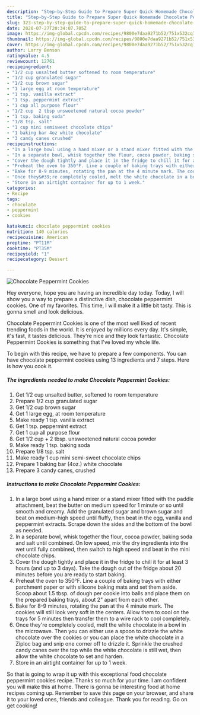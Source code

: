 ```yaml
---
description: "Step-by-Step Guide to Prepare Super Quick Homemade Chocolate Peppermint Cookies"
title: "Step-by-Step Guide to Prepare Super Quick Homemade Chocolate Peppermint Cookies"
slug: 323-step-by-step-guide-to-prepare-super-quick-homemade-chocolate-peppermint-cookies
date: 2020-07-27T20:34:07.705Z
image: https://img-global.cpcdn.com/recipes/9800e7daa9271b52/751x532cq70/chocolate-peppermint-cookies-recipe-main-photo.jpg
thumbnail: https://img-global.cpcdn.com/recipes/9800e7daa9271b52/751x532cq70/chocolate-peppermint-cookies-recipe-main-photo.jpg
cover: https://img-global.cpcdn.com/recipes/9800e7daa9271b52/751x532cq70/chocolate-peppermint-cookies-recipe-main-photo.jpg
author: Larry Benson
ratingvalue: 4.5
reviewcount: 12761
recipeingredient:
- "1/2 cup unsalted butter softened to room temperature"
- "1/2 cup granulated sugar"
- "1/2 cup brown sugar"
- "1 large egg at room temperature"
- "1 tsp. vanilla extract"
- "1 tsp. peppermint extract"
- "1 cup all purpose flour"
- "1/2 cup  2 tbsp unsweetened natural cocoa powder"
- "1 tsp. baking soda"
- "1/8 tsp. salt"
- "1 cup mini semisweet chocolate chips"
- "1 baking bar 4oz white chocolate"
- "3 candy canes crushed"
recipeinstructions:
- "In a large bowl using a hand mixer or a stand mixer fitted with the paddle attachment, beat the butter on medium speed for 1 minute or so until smooth and creamy. Add the granulated sugar and brown sugar and beat on medium-high speed until fluffy, then beat in the egg, vanilla and peppermint extracts. Scrape down the sides and the bottom of the bowl as needed."
- "In a separate bowl, whisk together the flour, cocoa powder, baking soda and salt until combined. On low speed, mix the dry ingredients into the wet until fully combined, then switch to high speed and beat in the mini chocolate chips."
- "Cover the dough tightly and place it in the fridge to chill it for at least 3 hours (and up to 3 days). Take the dough out of the fridge about 20 minutes before you are ready to start baking."
- "Preheat the oven to 350°F. Line a couple of baking trays with either parchment paper or with silicone baking mats and set them aside. Scoop about 1.5 tbsp. of dough per cookie into balls and place them on the prepared baking trays, about 2&#34; apart from each other."
- "Bake for 8-9 minutes, rotating the pan at the 4 minute mark. The cookies will still look very soft in the centers. Allow them to cool on the trays for 5 minutes then transfer them to a wire rack to cool completely."
- "Once they&#39;re completely cooled, melt the white chocolate in a bowl in the microwave. Then you can either use a spoon to drizzle the white chocolate over the cookies or you can place the white chocolate in a Ziploc bag and snip one corner off to drizzle it. Sprinkle the crushed candy canes over the top while the white chocolate is still wet, then allow the white chocolate to set and harden."
- "Store in an airtight container for up to 1 week."
categories:
- Recipe
tags:
- chocolate
- peppermint
- cookies

katakunci: chocolate peppermint cookies 
nutrition: 140 calories
recipecuisine: American
preptime: "PT11M"
cooktime: "PT35M"
recipeyield: "1"
recipecategory: Dessert

---
```



![Chocolate Peppermint Cookies](https://img-global.cpcdn.com/recipes/9800e7daa9271b52/751x532cq70/chocolate-peppermint-cookies-recipe-main-photo.jpg)

Hey everyone, hope you are having an incredible day today. Today, I will show you a way to prepare a distinctive dish, chocolate peppermint cookies. One of my favorites. This time, I will make it a little bit tasty. This is gonna smell and look delicious.



Chocolate Peppermint Cookies is one of the most well liked of recent trending foods in the world. It is enjoyed by millions every day. It's simple, it's fast, it tastes delicious. They're nice and they look fantastic. Chocolate Peppermint Cookies is something that I've loved my whole life.


To begin with this recipe, we have to prepare a few components. You can have chocolate peppermint cookies using 13 ingredients and 7 steps. Here is how you cook it.

<!--inarticleads1-->

##### The ingredients needed to make Chocolate Peppermint Cookies:

1. Get 1/2 cup unsalted butter, softened to room temperature
1. Prepare 1/2 cup granulated sugar
1. Get 1/2 cup brown sugar
1. Get 1 large egg, at room temperature
1. Make ready 1 tsp. vanilla extract
1. Get 1 tsp. peppermint extract
1. Get 1 cup all purpose flour
1. Get 1/2 cup + 2 tbsp. unsweetened natural cocoa powder
1. Make ready 1 tsp. baking soda
1. Prepare 1/8 tsp. salt
1. Make ready 1 cup mini semi-sweet chocolate chips
1. Prepare 1 baking bar (4oz.) white chocolate
1. Prepare 3 candy canes, crushed




<!--inarticleads2-->

##### Instructions to make Chocolate Peppermint Cookies:

1. In a large bowl using a hand mixer or a stand mixer fitted with the paddle attachment, beat the butter on medium speed for 1 minute or so until smooth and creamy. Add the granulated sugar and brown sugar and beat on medium-high speed until fluffy, then beat in the egg, vanilla and peppermint extracts. Scrape down the sides and the bottom of the bowl as needed.
1. In a separate bowl, whisk together the flour, cocoa powder, baking soda and salt until combined. On low speed, mix the dry ingredients into the wet until fully combined, then switch to high speed and beat in the mini chocolate chips.
1. Cover the dough tightly and place it in the fridge to chill it for at least 3 hours (and up to 3 days). Take the dough out of the fridge about 20 minutes before you are ready to start baking.
1. Preheat the oven to 350°F. Line a couple of baking trays with either parchment paper or with silicone baking mats and set them aside. Scoop about 1.5 tbsp. of dough per cookie into balls and place them on the prepared baking trays, about 2&#34; apart from each other.
1. Bake for 8-9 minutes, rotating the pan at the 4 minute mark. The cookies will still look very soft in the centers. Allow them to cool on the trays for 5 minutes then transfer them to a wire rack to cool completely.
1. Once they&#39;re completely cooled, melt the white chocolate in a bowl in the microwave. Then you can either use a spoon to drizzle the white chocolate over the cookies or you can place the white chocolate in a Ziploc bag and snip one corner off to drizzle it. Sprinkle the crushed candy canes over the top while the white chocolate is still wet, then allow the white chocolate to set and harden.
1. Store in an airtight container for up to 1 week.




So that is going to wrap it up with this exceptional food chocolate peppermint cookies recipe. Thanks so much for your time. I am confident you will make this at home. There is gonna be interesting food at home recipes coming up. Remember to save this page on your browser, and share it to your loved ones, friends and colleague. Thank you for reading. Go on get cooking!
